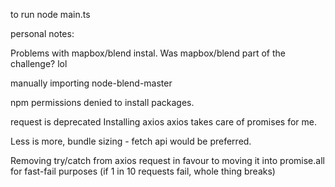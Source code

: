 to run
node main.ts

personal notes:

Problems with mapbox/blend instal.
Was mapbox/blend part of the challenge? lol

manually importing node-blend-master

npm permissions denied to install packages.

request is deprecated
Installing axios
axios takes care of promises for me.

Less is more, bundle sizing - fetch api would be preferred.

Removing try/catch from axios request in favour to moving it into promise.all for fast-fail purposes (if 1 in 10 requests fail, whole thing breaks)
